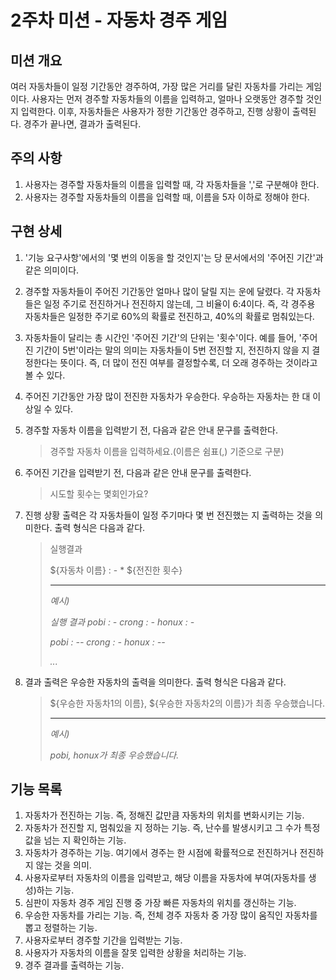 # 2주차 미션 - 자동차 경주 게임

## 미션 개요

여러 자동차들이 일정 기간동안 경주하여, 가장 많은 거리를 달린 자동차를 가리는 게임이다. 사용자는 먼저 경주할 자동차들의 이름을 입력하고, 얼마나 오랫동안 경주할 것인지 입력한다. 이후, 자동차들은 사용자가 정한 기간동안 경주하고, 진행 상황이 출력된다. 경주가 끝나면, 결과가 출력된다.

## 주의 사항

1. 사용자는 경주할 자동차들의 이름을 입력할 때, 각 자동차들을 ','로 구분해야 한다.
2. 사용자는 경주할 자동차들의 이름을 입력할 때, 이름을 5자 이하로 정해야 한다.

## 구현 상세

1. '기능 요구사항'에서의 '몇 번의 이동을 할 것인지'는 당 문서에서의 '주어진 기간'과 같은 의미이다.

2. 경주할 자동차들이 주어진 기간동안 얼마나 많이 달릴 지는 운에 달렸다. 각 자동차들은 일정 주기로 전진하거나 전진하지 않는데, 그 비율이 6:4이다. 즉, 각 경주용 자동차들은 일정한 주기로 60%의 확률로 전진하고, 40%의 확률로 멈춰있는다.

3. 자동차들이 달리는 총 시간인 '주어진 기간'의 단위는 '횟수'이다. 예를 들어, '주어진 기간이 5번'이라는 말의 의미는 자동차들이 5번 전진할 지, 전진하지 않을 지 결정한다는 뜻이다. 즉, 더 많이 전진 여부를 결정할수록, 더 오래 경주하는 것이라고 볼 수 있다.

4. 주어진 기간동안 가장 많이 전진한 자동차가 우승한다. 우승하는 자동차는 한 대 이상일 수 있다.

5. 경주할 자동차 이름을 입력받기 전, 다음과 같은 안내 문구를 출력한다.

   > 경주할 자동차 이름을 입력하세요.(이름은 쉼표(,) 기준으로 구분)

6. 주어진 기간을 입력받기 전, 다음과 같은 안내 문구를 출력한다.

   > 시도할 횟수는 몇회인가요?

7. 진행 상황 출력은 각 자동차들이 일정 주기마다 몇 번 전진했는 지 출력하는 것을 의미한다. 출력 형식은 다음과 같다.

   > 실행결과
   >
   > ${자동차 이름} : - * ${전진한 횟수}
   >
   > ------
   >
   > *예시)*
   >
   > *실행 결과*
   > *pobi : -*
   > *crong : -*
   > *honux : -*
   >
   > *pobi : --*
   > *crong : -*
   > *honux : --*
   >
   > *...*

8. 결과 출력은 우승한 자동차의 출력을 의미한다. 출력 형식은 다음과 같다.

   > ${우승한 자동차1의 이름}, ${우승한 자동차2의 이름}가 최종 우승했습니다.
   >
   > ------
   >
   > *예시)* 
   >
   > *pobi, honux가 최종 우승했습니다.* 

## 기능 목록

1. 자동차가 전진하는 기능.  즉, 정해진 값만큼 자동차의 위치를 변화시키는 기능.
2. 자동차가 전진할 지, 멈춰있을 지 정하는 기능. 즉, 난수를 발생시키고 그 수가 특정 값을 넘는 지 확인하는 기능.
3. 자동차가 경주하는 기능. 여기에서 경주는 한 시점에 확률적으로 전진하거나 전진하지 않는 것을 의미.
4. 사용자로부터 자동차의 이름을 입력받고, 해당 이름을 자동차에 부여(자동차를 생성)하는 기능.
5. 심판이 자동차 경주 게임 진행 중 가장 빠른 자동차의 위치를 갱신하는 기능.
6. 우승한 자동차를 가리는 기능. 즉, 전체 경주 자동차 중 가장 많이 움직인 자동차를 뽑고 정렬하는 기능.
7. 사용자로부터 경주할 기간을 입력받는 기능.
8. 사용자가 자동차의 이름을 잘못 입력한 상황을 처리하는 기능.
9. 경주 결과를 출력하는 기능.